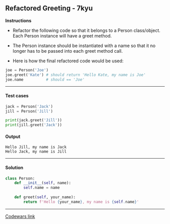 ## Refactored Greeting - 7kyu

**Instructions**

- Refactor the following code so that it belongs to a Person class/object. Each Person instance will have a greet method. 

- The Person instance should be instantiated with a name so that it no longer has to be passed into each greet method call.

- Here is how the final refactored code would be used:

```python
joe = Person('Joe')
joe.greet('Kate') # should return 'Hello Kate, my name is Joe'
joe.name          # should == 'Joe'
```

---

#### Test cases

```python
jack = Person('Jack')
jill = Person('Jill')

print(jack.greet('Jill'))
print(jill.greet('Jack'))
```

#### Output 
```
Hello Jill, my name is Jack
Hello Jack, my name is Jill
```

---

#### Solution

```python
class Person:
    def __init__(self, name):
        self.name = name
        
    def greet(self, your_name):
        return f'Hello {your_name}, my name is {self.name}'
```

---

[Codewars link](https://www.codewars.com/kata/5121303128ef4b495f000001)
